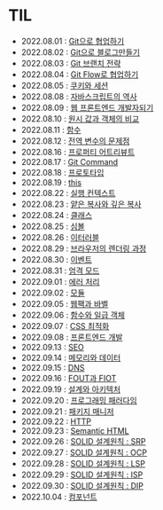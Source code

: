 # TIL

- 2022.08.01 : [Git으로 협업하기](https://github.com/jiseung-kang/TIL/blob/main/Git/Git_Collaboration.md)
- 2022.08.02 : [Git으로 블로그만들기](https://github.com/jiseung-kang/TIL/blob/main/Git/Git_Blog.md)
- 2022.08.03 : [Git 브랜치 전략](https://github.com/jiseung-kang/TIL/blob/main/Git/Git_Branch_Strategy.md)
- 2022.08.04 : [Git Flow로 협업하기](https://github.com/jiseung-kang/TIL/blob/main/Git/Git_Flow.md)
- 2022.08.05 : [쿠키와 세션](https://github.com/jiseung-kang/TIL/blob/main/Web/Cookie_Session.md)
- 2022.08.08 : [자바스크립트의 역사](https://github.com/jiseung-kang/TIL/blob/main/JavaScript/History.md)
- 2022.08.09 : [웹 프론트엔드 개발자되기](https://github.com/jiseung-kang/TIL/blob/main/Career/How_to_Study.md)
- 2022.08.10 : [원시 값과 객체의 비교](https://github.com/jiseung-kang/TIL/blob/main/JavaScript/Type.md)
- 2022.08.11 : [함수](https://github.com/jiseung-kang/TIL/blob/main/JavaScript/Function.md)
- 2022.08.12 : [전역 변수의 문제점](https://github.com/jiseung-kang/TIL/blob/main/JavaScript/Global_Variable.md)
- 2022.08.16 : [프로퍼티 어트리뷰트](https://github.com/jiseung-kang/TIL/blob/main/JavaScript/Property_Attribute.md)
- 2022.08.17 : [Git Command](https://github.com/jiseung-kang/TIL/blob/main/Git/Git_Command.md)
- 2022.08.18 : [프로토타입](https://github.com/jiseung-kang/TIL/blob/main/JavaScript/Prototype.md)
- 2022.08.19 : [this](https://github.com/jiseung-kang/TIL/blob/main/JavaScript/this.md)
- 2022.08.22 : [실행 컨텍스트](https://github.com/jiseung-kang/TIL/blob/main/JavaScript/Execution_Context.md)
- 2022.08.23 : [얕은 복사와 깊은 복사](https://github.com/jiseung-kang/TIL/blob/main/JavaScript/Copy.md)
- 2022.08.24 : [클래스](https://github.com/jiseung-kang/TIL/blob/main/JavaScript/Class.md)
- 2022.08.25 : [심볼](https://github.com/jiseung-kang/TIL/blob/main/JavaScript/Symbol.md)
- 2022.08.26 : [이터러블](https://github.com/jiseung-kang/TIL/blob/main/JavaScript/Iterable.md)
- 2022.08.29 : [브라우저의 렌더링 과정](https://github.com/jiseung-kang/TIL/blob/main/Web/Rendering.md)
- 2022.08.30 : [이벤트](https://github.com/jiseung-kang/TIL/blob/main/JavaScript/Event.md)
- 2022.08.31 : [엄격 모드](https://github.com/jiseung-kang/TIL/blob/main/JavaScript/Strict_mode.md)
- 2022.09.01 : [에러 처리](https://github.com/jiseung-kang/TIL/blob/main/JavaScript/Error.md)
- 2022.09.02 : [모듈](https://github.com/jiseung-kang/TIL/blob/main/JavaScript/Module.md)
- 2022.09.05 : [웹팩과 바벨](https://github.com/jiseung-kang/TIL/blob/main/JavaScript/Webpack_Babel.md)
- 2022.09.06 : [함수와 일급 객체](https://github.com/jiseung-kang/TIL/blob/main/JavaScript/FirstClass_Object.md)
- 2022.09.07 : [CSS 최적화](https://github.com/jiseung-kang/TIL/blob/main/Web/CSS_Optimization.md)
- 2022.09.08 : [프론트엔드 개발](https://github.com/jiseung-kang/TIL/blob/main/Web/Frontend.md)
- 2022.09.13 : [SEO](https://github.com/jiseung-kang/TIL/blob/main/Web/SEO.md)
- 2022.09.14 : [메모리와 데이터](https://github.com/jiseung-kang/TIL/blob/main/Web/Memory_Data.md)
- 2022.09.15 : [DNS](https://github.com/jiseung-kang/TIL/blob/main/Web/DNS.md)
- 2022.09.16 : [FOUT과 FIOT](https://github.com/jiseung-kang/TIL/blob/main/Web/FOUT_FIOT.md)
- 2022.09.19 : [설계와 아키텍처](https://github.com/jiseung-kang/TIL/blob/main/Book/CleanArchitecture/Architecture.md)
- 2022.09.20 : [프로그래밍 패러다임](https://github.com/jiseung-kang/TIL/blob/main/Book/CleanArchitecture/Programming_Paradigm.md)
- 2022.09.21 : [패키지 매니저](https://github.com/jiseung-kang/TIL/blob/main/JavaScript/Package_Manager.md)
- 2022.09.22 : [HTTP](https://github.com/jiseung-kang/TIL/blob/main/Web/HTTP.md)
- 2022.09.23 : [Semantic HTML](https://github.com/jiseung-kang/TIL/blob/main/Web/Semantic_HTML.md)
- 2022.09.26 : [SOLID 설계원칙 : SRP](https://github.com/jiseung-kang/TIL/blob/main/Book/CleanArchitecture/SOLID/SRP.md)
- 2022.09.27 : [SOLID 설계원칙 : OCP](https://github.com/jiseung-kang/TIL/blob/main/Book/CleanArchitecture/SOLID/OCP.md)
- 2022.09.28 : [SOLID 설계원칙 : LSP](https://github.com/jiseung-kang/TIL/blob/main/Book/CleanArchitecture/SOLID/LSP.md)
- 2022.09.29 : [SOLID 설계원칙 : ISP](https://github.com/jiseung-kang/TIL/blob/main/Book/CleanArchitecture/SOLID/ISP.md)
- 2022.09.30 : [SOLID 설계원칙 : DIP](https://github.com/jiseung-kang/TIL/blob/main/Book/CleanArchitecture/SOLID/DIP.md)
- 2022.10.04 : [컴포넌트](https://github.com/jiseung-kang/TIL/blob/main/Book/CleanArchitecture/Component/index.md)
